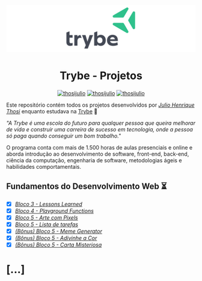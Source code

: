 <h1 align="center">
    <img alt="Trybe" src="https://github.com/thosijulio/trybe-projects/blob/main/trybe-logo.png">
</h1>


<h1 align="center">Trybe - Projetos</h1> 

<p align=center>
<a href="https://www.linkedin.com/in/thosijulio/" target="blank"><img align="center" src="https://cdn.jsdelivr.net/npm/simple-icons@3.0.1/icons/linkedin.svg" alt="thosijulio" height="20" width="20" /></a>
<a href="https://www.github.com/thosijulio/" target="blank"><img align="center" src="https://cdn.jsdelivr.net/npm/simple-icons@3.0.1/icons/github.svg" alt="thosijulio" height="20" width="20" /></a>
<a href="https://www.instagram.com/thosijulio" target="blank"><img align="center" src="https://cdn.jsdelivr.net/npm/simple-icons@3.0.1/icons/instagram.svg" alt="thosijulio" height="20" width="20" /></a>
 </p>

Este repositório contém todos os projetos desenvolvidos por _[Julio Henrique Thosi](https://www.linkedin.com/in/thosijulio/)_ enquanto estudava na [Trybe](https://www.betrybe.com/) :rocket:

_"A Trybe é uma escola do futuro para qualquer pessoa que queira melhorar de vida e construir uma carreira de sucesso em tecnologia, onde a pessoa só paga quando conseguir um bom trabalho."_

O programa conta com mais de 1.500 horas de aulas presenciais e online e aborda introdução ao desenvolvimento de software, front-end, back-end, ciência da computação, engenharia de software, metodologias ágeis e habilidades comportamentais.

## Fundamentos do Desenvolvimento Web :hourglass_flowing_sand:

- [X] _[Bloco 3 - Lessons Learned](1.INTRODUCAO/3.5-LESSONS-LEARNED)_
- [X] _[Bloco 4 - Playground Functions](1.INTRODUCAO/4.5-PLAYGROUND-FUNCTIONS)_
- [X] _[Bloco 5 - Arte com Pixels](1.INTRODUCAO/5.5-PIXELS-ART)_
- [X] _[Bloco 5 - Lista de tarefas](1.INTRODUCAO/5.6-TODO-LIST)_
- [X] _[(Bônus) Bloco 5 - Meme Generator](1.INTRODUCAO/5.7-MEME-GENERATOR)_
- [X] _[(Bônus) Bloco 5 - Adivinhe a Cor](1.INTRODUCAO/5.8-COLOR-GUESS)_
- [X] _[(Bônus) Bloco 5 - Carta Misteriosa](1.INTRODUCAO/5.9-MISTERY-LETTER)_

# [...]
